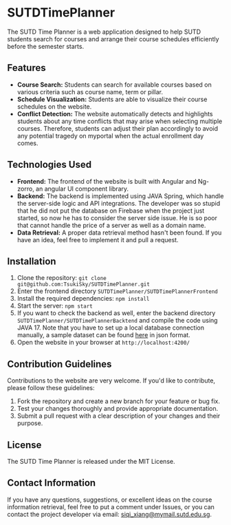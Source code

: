 # SUTDTimePlanner

The SUTD Time Planner is a web application designed to help SUTD students search for courses and arrange their course schedules efficiently before the semester starts.

## Features

* **Course Search:** Students can search for available courses based on various criteria such as course name, term or pillar.
* **Schedule Visualization:** Students are able to visualize their course schedules on the website.
* **Conflict Detection:** The website automatically detects and highlights students about any time conflicts that may arise when selecting multiple courses. Therefore, students can adjust their plan accordingly to avoid any potential tragedy on myportal when the actual enrollment day comes.

## Technologies Used

* **Frontend:** The frontend of the website is built with Angular and Ng-zorro, an angular UI component library.
* **Backend:** The backend is implemented using JAVA Spring, which handle the server-side logic and API integrations. The developer was so stupid that he did not put the database on Firebase when the project just started, so now he has to consider the server side issue. He is so poor that cannot handle the price of a server as well as a domain name.
* **Data Retrieval:** A proper data retrieval method hasn't been found. If you have an idea, feel free to implement it and pull a request.

## Installation

1. Clone the repository: `git clone git@github.com:TsukiSky/SUTDTimePlanner.git`
2. Enter the frontend directory `SUTDTimePlanner/SUTDTimePlannerFrontend`
3. Install the required dependencies: `npm install`
4. Start the server: `npm start`
5. If you want to check the backend as well, enter the backend directory `SUTDTimePlanner/SUTDTimePlannerBacktend` and compile the code using JAVA 17. Note that you have to set up a local database connection manually, a sample dataset can be found [here](/SUTDTimePlannerBackend/sample_data.json)  in json format.
6. Open the website in your browser at `http://localhost:4200/`

## Contribution Guidelines

Contributions to the website are very welcome. If you'd like to contribute, please follow these guidelines:

1. Fork the repository and create a new branch for your feature or bug fix.
2. Test your changes thoroughly and provide appropriate documentation.
3. Submit a pull request with a clear description of your changes and their purpose.

## License

The SUTD Time Planner is released under the MIT License.

## Contact Information

If you have any questions, suggestions, or excellent ideas on the course information retrieval, feel free to put a comment under Issues, or you can contact the project developer via email: siqi_xiang@mymail.sutd.edu.sg.
